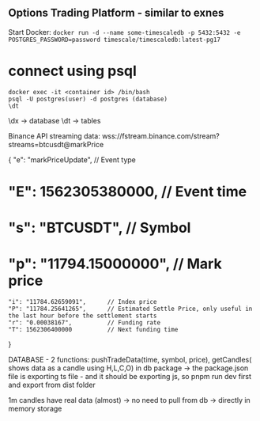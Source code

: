 ## Options Trading Platform - similar to exnes

Start Docker:
`docker run -d --name some-timescaledb -p 5432:5432 -e POSTGRES_PASSWORD=password timescale/timescaledb:latest-pg17`

# connect using psql

```
docker exec -it <container id> /bin/bash
psql -U postgres(user) -d postgres (database)
\dt

```

\dx -> database
\dt -> tables

Binance API streaming data:
wss://fstream.binance.com/stream?streams=btcusdt@markPrice

{
"e": "markPriceUpdate", // Event type

# "E": 1562305380000, // Event time

# "s": "BTCUSDT", // Symbol

# "p": "11794.15000000", // Mark price

    "i": "11784.62659091",		// Index price
    "P": "11784.25641265",		// Estimated Settle Price, only useful in the last hour before the settlement starts
    "r": "0.00038167",       	// Funding rate
    "T": 1562306400000       	// Next funding time

}

DATABASE - 2 functions: pushTradeData(time, symbol, price), getCandles( shows data as a candle using H,L,C,O)
in db package -> the package.json file is exporting ts file - and it should be exporting js, so pnpm run dev first and export from dist folder

1m candles have real data (almost) -> no need to pull from db -> directly in memory storage
